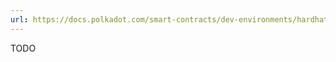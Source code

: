 ```yaml
---
url: https://docs.polkadot.com/smart-contracts/dev-environments/hardhat/verify-a-contract/
---
```


TODO
